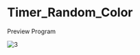 # Timer_Random_Color
Preview Program

![3](https://user-images.githubusercontent.com/62991197/100660763-0efc1300-3385-11eb-9747-c51abffbf233.jpg)
